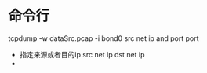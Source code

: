 # 命令行

tcpdump -w dataSrc.pcap -i bond0 src net ip and port port

- 指定来源或者目的ip src net ip  dst net ip
- 